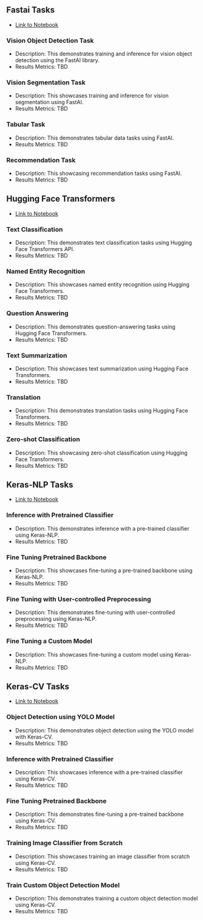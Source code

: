 
## Fastai Tasks
- [Link to Notebook](fastai_tasks.ipynb)
### Vision Object Detection Task

- Description: This demonstrates training and inference for vision object detection using the FastAI library.
- Results Metrics: TBD

### Vision Segmentation Task

- Description: This showcases training and inference for vision segmentation using FastAI.
- Results Metrics: TBD

### Tabular Task

- Description: This demonstrates tabular data tasks using FastAI.
- Results Metrics: TBD

### Recommendation Task

- Description: This showcasing recommendation tasks using FastAI.
- Results Metrics: TBD

## Hugging Face Transformers
- [Link to Notebook](huggingface_transformers.ipynb)

### Text Classification

- Description: This demonstrates text classification tasks using Hugging Face Transformers API.
- Results Metrics: TBD

### Named Entity Recognition

- Description: This showcases named entity recognition using Hugging Face Transformers.
- Results Metrics: TBD

### Question Answering

- Description: This demonstrates question-answering tasks using Hugging Face Transformers.
- Results Metrics: TBD

### Text Summarization

- Description: This showcases text summarization using Hugging Face Transformers.
- Results Metrics: TBD

### Translation

- Description: This demonstrates translation tasks using Hugging Face Transformers.
- Results Metrics: TBD

### Zero-shot Classification

- Description: This showcasing zero-shot classification using Hugging Face Transformers.
- Results Metrics: TBD

## Keras-NLP Tasks
- [Link to Notebook](keras_nlp.ipynb)

### Inference with Pretrained Classifier

- Description: This demonstrates inference with a pre-trained classifier using Keras-NLP.
- Results Metrics: TBD

### Fine Tuning Pretrained Backbone

- Description: This showcases fine-tuning a pre-trained backbone using Keras-NLP.
- Results Metrics: TBD

### Fine Tuning with User-controlled Preprocessing

- Description: This demonstrates fine-tuning with user-controlled preprocessing using Keras-NLP.
- Results Metrics: TBD

### Fine Tuning a Custom Model

- Description: This showcases fine-tuning a custom model using Keras-NLP.
- Results Metrics: TBD

## Keras-CV Tasks
- [Link to Notebook](keras_cv.ipynb)

### Object Detection using YOLO Model

- Description: This demonstrates object detection using the YOLO model with Keras-CV.
- Results Metrics: TBD

### Inference with Pretrained Classifier

- Description: This showcases inference with a pre-trained classifier using Keras-CV.
- Results Metrics: TBD

### Fine Tuning Pretrained Backbone

- Description: This demonstrates fine-tuning a pre-trained backbone using Keras-CV.
- Results Metrics: TBD

### Training Image Classifier from Scratch

- Description: This showcases training an image classifier from scratch using Keras-CV.
- Results Metrics: TBD

### Train Custom Object Detection Model

- Description: This demonstrates training a custom object detection model using Keras-CV.
- Results Metrics: TBD

